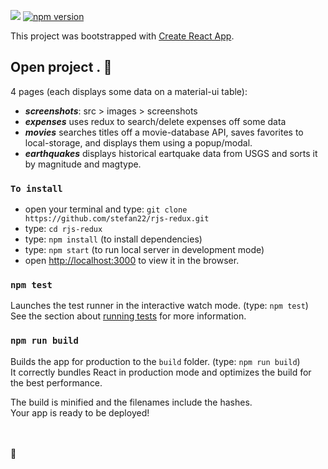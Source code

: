 
![](https://img.shields.io/github/last-commit/google/skia.svg) [![npm version](https://badge.fury.io/js/react.svg)](https://badge.fury.io/js/react)


This project was bootstrapped with [Create React App](https://github.com/facebook/create-react-app).

## Open project . :floppy_disk:

4 pages (each displays some data on a material-ui table):
- ***screenshots***:  src > images > screenshots
- ***expenses*** uses redux to search/delete expenses off some data
- ***movies*** searches titles off a movie-database API, saves favorites to       local-storage,
  and displays them using a popup/modal.
- ***earthquakes*** displays historical eartquake data from USGS and sorts it by magnitude
  and magtype.


### `To install`
- open your terminal and type: `git clone https://github.com/stefan22/rjs-redux.git`
- type: `cd rjs-redux`
- type: `npm install` (to install dependencies)
- type: `npm start` (to run local server in development mode)
- open [http://localhost:3000](http://localhost:3000) to view it in the browser.



### `npm test`

Launches the test runner in the interactive watch mode. (type: `npm test`)<br />
See the section about [running tests](https://facebook.github.io/create-react-app/docs/running-tests) for more information.

### `npm run build`

Builds the app for production to the `build` folder. (type: `npm run build`)<br />
It correctly bundles React in production mode and optimizes the build for the best performance.

The build is minified and the filenames include the hashes.<br>
Your app is ready to be deployed!



<br /><br />
:100:







